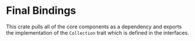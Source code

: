 # Final Bindings

This crate pulls all of the core components as a dependency and exports the
implementation of the `Collection` trait which is defined in the interfaces.
